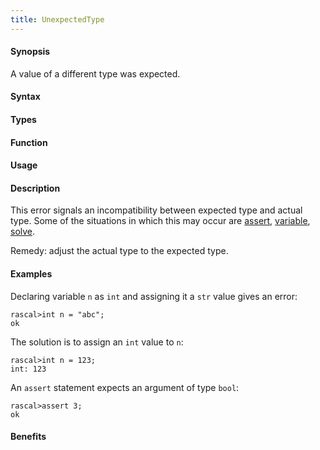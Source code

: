 ```yaml
---
title: UnexpectedType
---
```


#### Synopsis

A value of a different type was expected.

#### Syntax

#### Types

#### Function
       
#### Usage

#### Description

This error signals an incompatibility between expected type and actual type.
Some of the situations in which this may occur are
[assert](/docs//Rascal/Statements/Assert), [variable](/docs//Rascal/Declarations/Variable),
[solve](/docs//Rascal/Statements/Solve).

Remedy: adjust the actual type to the expected type.

#### Examples

Declaring variable `n` as `int` and assigning it a `str` value gives an error:

```rascal-shell
rascal>int n = "abc";
ok
```
The solution is to assign an `int` value to `n`:

```rascal-shell
rascal>int n = 123;
int: 123
```
An `assert` statement expects an argument of type `bool`:

```rascal-shell
rascal>assert 3;
ok
```

#### Benefits


